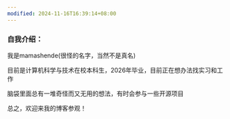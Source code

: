 ```yaml
---
modified: 2024-11-16T16:39:14+08:00
---
```


### 自我介绍：
我是mamashende(很怪的名字，当然不是真名)

目前是计算机科学与技术在校本科生，2026年毕业，目前正在想办法找实习和工作

脑袋里面总有一堆奇怪而又无用的想法，有时会参与一些开源项目

总之，欢迎来我的博客参观！

